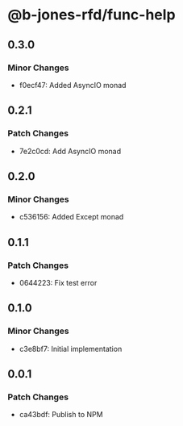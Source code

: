 # @b-jones-rfd/func-help

## 0.3.0

### Minor Changes

- f0ecf47: Added AsyncIO monad

## 0.2.1

### Patch Changes

- 7e2c0cd: Add AsyncIO monad

## 0.2.0

### Minor Changes

- c536156: Added Except monad

## 0.1.1

### Patch Changes

- 0644223: Fix test error

## 0.1.0

### Minor Changes

- c3e8bf7: Initial implementation

## 0.0.1

### Patch Changes

- ca43bdf: Publish to NPM
